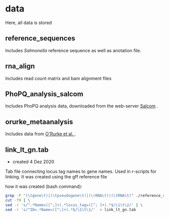 # data

Here, all data is stored

## reference_sequences

Includes  *Salmonella* reference sequence as well as anotation file.

## rna_align

Includes read count matrix and bam alignment files



## PhoPQ_analysis_salcom

Includes PhoPQ analysis data, downloaded from the web-server [Salcom]( https://journals.plos.org/plosgenetics/article?id=10.1371/journal.pgen.1006258) . 



## orurke_metaanalysis

Includes data from [O'Rurke et al. ](https://aac.asm.org/content/64/3/e01207-19.full) . 







## link_lt_gn.tab

- created 4 Dez 2020

Tab file connecting locus tag names to gene names. Used in r-scripts for linking. It was created using the gff reference file 

how it was created (bash command):

```bash
grep -P "(\tgene\t)|(\tpseudogene\t)|(\rRNA\t)|(\tRNA\t)" ./reference_sequences/FQ312003.1.gff |\
cut -f9 | \
sed -r 's/^.*Name=([^;]+).*locus_tag=([^; ]+).*$/\1\t\2/' | \
sed -r 's/^ID=.*Name=([^;]+).*$/\1\t\1/'  > link_lt_gn.tab
```

